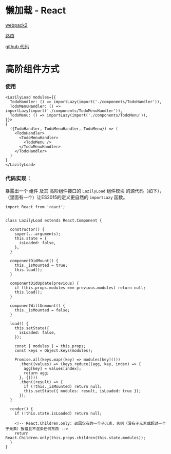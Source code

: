 
懒加载 - React
======

[webpack2](http://www.css88.com/doc/webpack2/guides/lazy-load-react/)

[路由](https://reacttraining.com/react-router/web/guides/code-splitting)

[github 代码](https://github.com/joeny3154/react-lazilyload)

# 高阶组件方式

### 使用

```
<LazilyLoad modules={{
  TodoHandler: () => importLazy(import('./components/TodoHandler')),
  TodoMenuHandler: () => importLazy(import('./components/TodoMenuHandler')),
  TodoMenu: () => importLazy(import('./components/TodoMenu')),
}}>
{
  ({TodoHandler, TodoMenuHandler, TodoMenu}) => (
    <TodoHandler>
      <TodoMenuHandler>
        <TodoMenu />
      </TodoMenuHandler>
    </TodoHandler>
  )
}
</LazilyLoad>
```


### 代码实现：

暴露出一个 组件 及其 高阶组件接口的 `LazilyLoad` 组件模块 的源代码（如下），（里面有一个）让ES2015的定义更自然的 `importLazy` 函数。

```
import React from 'react';


class LazilyLoad extends React.Component {

  constructor() {
    super(...arguments);
    this.state = {
      isLoaded: false,
    };
  }

  componentDidMount() {
    this._isMounted = true;
    this.load();
  }

  componentDidUpdate(previous) {
    if (this.props.modules === previous.modules) return null;
    this.load();
  }

  componentWillUnmount() {
    this._isMounted = false;
  }

  load() {
    this.setState({
      isLoaded: false,
    });

    const { modules } = this.props;
    const keys = Object.keys(modules);

    Promise.all(keys.map((key) => modules[key]()))
      .then((values) => (keys.reduce((agg, key, index) => {
        agg[key] = values[index];
        return agg;
      }, {})))
      .then((result) => {
        if (!this._isMounted) return null;
        this.setState({ modules: result, isLoaded: true });
      });
  }

  render() {
    if (!this.state.isLoaded) return null;

    <!-- React.Children.only: 返回仅有的一个子元素，否则（没有子元素或超过一个子元素）报错且不渲染任何东西 -->
    return React.Children.only(this.props.children(this.state.modules));
  }
}

```